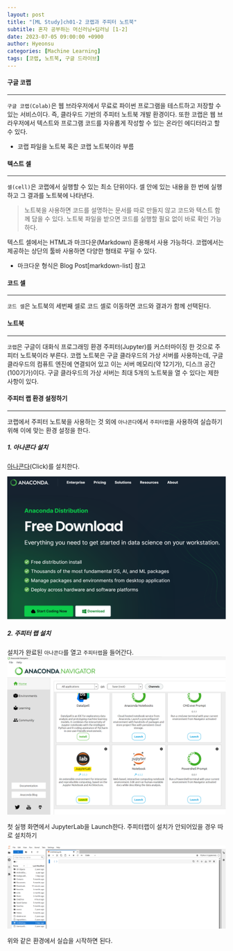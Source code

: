 ```yaml
---
layout: post
title: "[ML Study]ch01-2 코랩과 주피터 노트북"
subtitle: 혼자 공부하는 머신러닝+딥러닝 [1-2]
date: 2023-07-05 09:00:00 +0900
author: Hyeonsu
categories: [Machine Learning]
tags: [코랩, 노트북, 구글 드라이브]
---
```


#### 구글 코랩
----------------------
`구글 코랩(Colab)`은 웹 브라우저에서 무료로 파이썬 프로그램을 테스트하고 저장할 수 있는 서비스이다.
즉, 클라우드 기반의 주피터 노트북 개발 환경이다.
또한 코랩은 웹 브라우저에서 텍스트와 프로그램 코드를 자유롭게 작성할 수 있는 온라인 에디터라고 할 수 있다.
- 코랩 파일을 노트북 혹은 코랩 노트북이라 부름

#### 텍스트 셀
----------------------
`셀(cell)`은 코랩에서 실행할 수 있는 최소 단위이다.
셀 안에 있는 내용을 한 번에 실행하고 그 결과를 노트북에 나타낸다.
> 노트북을 사용하면 코드를 설명하는 문서를 따로 만들지 않고 코드와 텍스트 함께 담을 수 있다. 노트북 파일을 받으면 코드를 실행할 필요 없이 바로 확인 가능하다.

텍스트 셀에서는 HTML과 마크다운(Markdown) 혼용해서 사용 가능하다.
코랩에서는 제공하는 상단의 툴바 사용하면 다양한 형태로 꾸밀 수 있다.
- 마크다운 형식은 Blog Post[markdown-list] 참고

#### 코드 셀 
---------------------
`코드 셀`은 노트북의 세번째 셀로 코드 셀로 이동하면 코드와 결과가 함께 선택된다.

#### 노트북 
---------------------
`코랩`은 구글이 대화식 프로그래밍 환경 주피터(Jupyter)를 커스터마이징 한 것으로 주피터 노트북이라 부른다.
코랩 노트북은 구글 클라우드의 가상 서버를 사용하는데,
구글 클라우드의 컴퓨트 엔진에 연결되어 있고 이는 서버 메모리(약 12기가), 디스크 공간(100기가)이다.
구글 클라우드의 가상 서버는 최대 5개의 노트북을 열 수 있다는 제한 사항이 있다.


#### 주피터 랩 환경 설정하기
-------------------
코랩에서 주피터 노트북을 사용하는 것 외에 `아나콘다`에서 `주피터랩`을 사용하여 실습하기 위해 이에 맞는 환경 설정을 한다.

##### 1. 아나콘다 설치
[아나콘다](https://www.anaconda.com/download)(Click)를 설치한다.

![Anaconda Download](/assets/images/post/2023-07-05-ch01-2/ch01-2(1).png)


##### 2. 주피터 랩 설치 
설치가 완료된 `아나콘다`를 열고 `주피터랩`을 들어간다. 
![JupyterLab](/assets/images/post/2023-07-05-ch01-2/ch01-2(2).png)

첫 실행 화면에서 JupyterLab을 Launch한다.
주피터랩이 설치가 안되어있을 경우 따로 설치하기

![Start](/assets/images/post/2023-07-05-ch01-2/ch01-2(3).png)

위와 같은 환경에서 실습을 시작하면 된다.

    